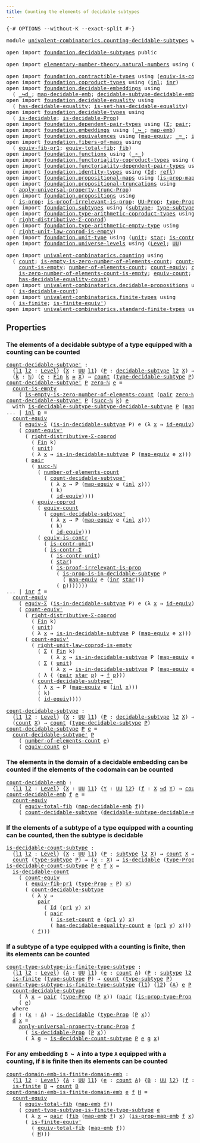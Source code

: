```yaml
---
title: Counting the elements of decidable subtypes
---
```


<pre class="Agda"><a id="69" class="Symbol">{-#</a> <a id="73" class="Keyword">OPTIONS</a> <a id="81" class="Pragma">--without-K</a> <a id="93" class="Pragma">--exact-split</a> <a id="107" class="Symbol">#-}</a>

<a id="112" class="Keyword">module</a> <a id="119" href="univalent-combinatorics.counting-decidable-subtypes.html" class="Module">univalent-combinatorics.counting-decidable-subtypes</a> <a id="171" class="Keyword">where</a>

<a id="178" class="Keyword">open</a> <a id="183" class="Keyword">import</a> <a id="190" href="foundation.decidable-subtypes.html" class="Module">foundation.decidable-subtypes</a> <a id="220" class="Keyword">public</a>

<a id="228" class="Keyword">open</a> <a id="233" class="Keyword">import</a> <a id="240" href="elementary-number-theory.natural-numbers.html" class="Module">elementary-number-theory.natural-numbers</a> <a id="281" class="Keyword">using</a> <a id="287" class="Symbol">(</a><a id="288" href="elementary-number-theory.natural-numbers.html#1444" class="Datatype">ℕ</a><a id="289" class="Symbol">;</a> <a id="291" href="elementary-number-theory.natural-numbers.html#1465" class="InductiveConstructor">zero-ℕ</a><a id="297" class="Symbol">;</a> <a id="299" href="elementary-number-theory.natural-numbers.html#1478" class="InductiveConstructor">succ-ℕ</a><a id="305" class="Symbol">)</a>

<a id="308" class="Keyword">open</a> <a id="313" class="Keyword">import</a> <a id="320" href="foundation.contractible-types.html" class="Module">foundation.contractible-types</a> <a id="350" class="Keyword">using</a> <a id="356" class="Symbol">(</a><a id="357" href="foundation-core.contractible-types.html#4237" class="Function">equiv-is-contr</a><a id="371" class="Symbol">;</a> <a id="373" href="foundation-core.contractible-types.html#6185" class="Function">is-contr-Σ</a><a id="383" class="Symbol">)</a>
<a id="385" class="Keyword">open</a> <a id="390" class="Keyword">import</a> <a id="397" href="foundation.coproduct-types.html" class="Module">foundation.coproduct-types</a> <a id="424" class="Keyword">using</a> <a id="430" class="Symbol">(</a><a id="431" href="foundation.coproduct-types.html#1239" class="InductiveConstructor">inl</a><a id="434" class="Symbol">;</a> <a id="436" href="foundation.coproduct-types.html#1262" class="InductiveConstructor">inr</a><a id="439" class="Symbol">)</a>
<a id="441" class="Keyword">open</a> <a id="446" class="Keyword">import</a> <a id="453" href="foundation.decidable-embeddings.html" class="Module">foundation.decidable-embeddings</a> <a id="485" class="Keyword">using</a>
  <a id="493" class="Symbol">(</a> <a id="495" href="foundation.decidable-embeddings.html#3766" class="Function Operator">_↪d_</a><a id="499" class="Symbol">;</a> <a id="501" href="foundation.decidable-embeddings.html#3867" class="Function">map-decidable-emb</a><a id="518" class="Symbol">;</a> <a id="520" href="foundation.decidable-embeddings.html#6105" class="Function">decidable-subtype-decidable-emb</a><a id="551" class="Symbol">)</a>
<a id="553" class="Keyword">open</a> <a id="558" class="Keyword">import</a> <a id="565" href="foundation.decidable-equality.html" class="Module">foundation.decidable-equality</a> <a id="595" class="Keyword">using</a>
  <a id="603" class="Symbol">(</a> <a id="605" href="foundation.decidable-equality.html#1785" class="Function">has-decidable-equality</a><a id="627" class="Symbol">;</a> <a id="629" href="foundation.decidable-equality.html#6960" class="Function">is-set-has-decidable-equality</a><a id="658" class="Symbol">)</a>
<a id="660" class="Keyword">open</a> <a id="665" class="Keyword">import</a> <a id="672" href="foundation.decidable-types.html" class="Module">foundation.decidable-types</a> <a id="699" class="Keyword">using</a>
  <a id="707" class="Symbol">(</a> <a id="709" href="foundation.decidable-types.html#1905" class="Function">is-decidable</a><a id="721" class="Symbol">;</a> <a id="723" href="foundation.decidable-types.html#7826" class="Function">is-decidable-Prop</a><a id="740" class="Symbol">)</a>
<a id="742" class="Keyword">open</a> <a id="747" class="Keyword">import</a> <a id="754" href="foundation.dependent-pair-types.html" class="Module">foundation.dependent-pair-types</a> <a id="786" class="Keyword">using</a> <a id="792" class="Symbol">(</a><a id="793" href="foundation-core.dependent-pair-types.html#502" class="Record">Σ</a><a id="794" class="Symbol">;</a> <a id="796" href="foundation-core.dependent-pair-types.html#575" class="InductiveConstructor">pair</a><a id="800" class="Symbol">;</a> <a id="802" href="foundation-core.dependent-pair-types.html#592" class="Field">pr1</a><a id="805" class="Symbol">;</a> <a id="807" href="foundation-core.dependent-pair-types.html#604" class="Field">pr2</a><a id="810" class="Symbol">)</a>
<a id="812" class="Keyword">open</a> <a id="817" class="Keyword">import</a> <a id="824" href="foundation.embeddings.html" class="Module">foundation.embeddings</a> <a id="846" class="Keyword">using</a> <a id="852" class="Symbol">(</a><a id="853" href="foundation-core.embeddings.html#1062" class="Function Operator">_↪_</a><a id="856" class="Symbol">;</a> <a id="858" href="foundation-core.embeddings.html#1205" class="Function">map-emb</a><a id="865" class="Symbol">)</a>
<a id="867" class="Keyword">open</a> <a id="872" class="Keyword">import</a> <a id="879" href="foundation.equivalences.html" class="Module">foundation.equivalences</a> <a id="903" class="Keyword">using</a> <a id="909" class="Symbol">(</a><a id="910" href="foundation-core.equivalences.html#1807" class="Function">map-equiv</a><a id="919" class="Symbol">;</a> <a id="921" href="foundation-core.equivalences.html#1607" class="Function Operator">_≃_</a><a id="924" class="Symbol">;</a> <a id="926" href="foundation-core.equivalences.html#2480" class="Function">id-equiv</a><a id="934" class="Symbol">)</a>
<a id="936" class="Keyword">open</a> <a id="941" class="Keyword">import</a> <a id="948" href="foundation.fibers-of-maps.html" class="Module">foundation.fibers-of-maps</a> <a id="974" class="Keyword">using</a>
  <a id="982" class="Symbol">(</a> <a id="984" href="foundation-core.fibers-of-maps.html#3592" class="Function">equiv-fib-pr1</a><a id="997" class="Symbol">;</a> <a id="999" href="foundation-core.fibers-of-maps.html#5261" class="Function">equiv-total-fib</a><a id="1014" class="Symbol">;</a> <a id="1016" href="foundation-core.fibers-of-maps.html#928" class="Function">fib</a><a id="1019" class="Symbol">)</a>
<a id="1021" class="Keyword">open</a> <a id="1026" class="Keyword">import</a> <a id="1033" href="foundation.functions.html" class="Module">foundation.functions</a> <a id="1054" class="Keyword">using</a> <a id="1060" class="Symbol">(</a><a id="1061" href="foundation-core.functions.html#407" class="Function Operator">_∘_</a><a id="1064" class="Symbol">)</a>
<a id="1066" class="Keyword">open</a> <a id="1071" class="Keyword">import</a> <a id="1078" href="foundation.functoriality-coproduct-types.html" class="Module">foundation.functoriality-coproduct-types</a> <a id="1119" class="Keyword">using</a> <a id="1125" class="Symbol">(</a><a id="1126" href="foundation.functoriality-coproduct-types.html#4569" class="Function">equiv-coprod</a><a id="1138" class="Symbol">)</a>
<a id="1140" class="Keyword">open</a> <a id="1145" class="Keyword">import</a> <a id="1152" href="foundation.functoriality-dependent-pair-types.html" class="Module">foundation.functoriality-dependent-pair-types</a> <a id="1198" class="Keyword">using</a> <a id="1204" class="Symbol">(</a><a id="1205" href="foundation-core.functoriality-dependent-pair-types.html#10421" class="Function">equiv-Σ</a><a id="1212" class="Symbol">)</a>
<a id="1214" class="Keyword">open</a> <a id="1219" class="Keyword">import</a> <a id="1226" href="foundation.identity-types.html" class="Module">foundation.identity-types</a> <a id="1252" class="Keyword">using</a> <a id="1258" class="Symbol">(</a><a id="1259" href="foundation-core.identity-types.html#641" class="Datatype">Id</a><a id="1261" class="Symbol">;</a> <a id="1263" href="foundation-core.identity-types.html#694" class="InductiveConstructor">refl</a><a id="1267" class="Symbol">)</a>
<a id="1269" class="Keyword">open</a> <a id="1274" class="Keyword">import</a> <a id="1281" href="foundation.propositional-maps.html" class="Module">foundation.propositional-maps</a> <a id="1311" class="Keyword">using</a> <a id="1317" class="Symbol">(</a><a id="1318" href="foundation-core.propositional-maps.html#2339" class="Function">is-prop-map-emb</a><a id="1333" class="Symbol">)</a>
<a id="1335" class="Keyword">open</a> <a id="1340" class="Keyword">import</a> <a id="1347" href="foundation.propositional-truncations.html" class="Module">foundation.propositional-truncations</a> <a id="1384" class="Keyword">using</a>
  <a id="1392" class="Symbol">(</a> <a id="1394" href="foundation.propositional-truncations.html#5581" class="Function">apply-universal-property-trunc-Prop</a><a id="1429" class="Symbol">)</a>
<a id="1431" class="Keyword">open</a> <a id="1436" class="Keyword">import</a> <a id="1443" href="foundation.propositions.html" class="Module">foundation.propositions</a> <a id="1467" class="Keyword">using</a>
  <a id="1475" class="Symbol">(</a> <a id="1477" href="foundation-core.propositions.html#1246" class="Function">is-prop</a><a id="1484" class="Symbol">;</a> <a id="1486" href="foundation-core.propositions.html#2978" class="Function">is-proof-irrelevant-is-prop</a><a id="1513" class="Symbol">;</a> <a id="1515" href="foundation-core.propositions.html#1322" class="Function">UU-Prop</a><a id="1522" class="Symbol">;</a> <a id="1524" href="foundation-core.propositions.html#1424" class="Function">type-Prop</a><a id="1533" class="Symbol">;</a> <a id="1535" href="foundation-core.propositions.html#1491" class="Function">is-prop-type-Prop</a><a id="1552" class="Symbol">)</a>
<a id="1554" class="Keyword">open</a> <a id="1559" class="Keyword">import</a> <a id="1566" href="foundation.subtypes.html" class="Module">foundation.subtypes</a> <a id="1586" class="Keyword">using</a> <a id="1592" class="Symbol">(</a><a id="1593" href="foundation-core.subtypes.html#2197" class="Function">subtype</a><a id="1600" class="Symbol">;</a> <a id="1602" href="foundation-core.subtypes.html#2541" class="Function">type-subtype</a><a id="1614" class="Symbol">)</a>
<a id="1616" class="Keyword">open</a> <a id="1621" class="Keyword">import</a> <a id="1628" href="foundation.type-arithmetic-coproduct-types.html" class="Module">foundation.type-arithmetic-coproduct-types</a> <a id="1671" class="Keyword">using</a>
  <a id="1679" class="Symbol">(</a> <a id="1681" href="foundation.type-arithmetic-coproduct-types.html#5409" class="Function">right-distributive-Σ-coprod</a><a id="1708" class="Symbol">)</a>
<a id="1710" class="Keyword">open</a> <a id="1715" class="Keyword">import</a> <a id="1722" href="foundation.type-arithmetic-empty-type.html" class="Module">foundation.type-arithmetic-empty-type</a> <a id="1760" class="Keyword">using</a>
  <a id="1768" class="Symbol">(</a> <a id="1770" href="foundation.type-arithmetic-empty-type.html#9022" class="Function">right-unit-law-coprod-is-empty</a><a id="1800" class="Symbol">)</a>
<a id="1802" class="Keyword">open</a> <a id="1807" class="Keyword">import</a> <a id="1814" href="foundation.unit-type.html" class="Module">foundation.unit-type</a> <a id="1835" class="Keyword">using</a> <a id="1841" class="Symbol">(</a><a id="1842" href="foundation.unit-type.html#975" class="Datatype">unit</a><a id="1846" class="Symbol">;</a> <a id="1848" href="foundation.unit-type.html#999" class="InductiveConstructor">star</a><a id="1852" class="Symbol">;</a> <a id="1854" href="foundation.unit-type.html#1534" class="Function">is-contr-unit</a><a id="1867" class="Symbol">)</a>
<a id="1869" class="Keyword">open</a> <a id="1874" class="Keyword">import</a> <a id="1881" href="foundation.universe-levels.html" class="Module">foundation.universe-levels</a> <a id="1908" class="Keyword">using</a> <a id="1914" class="Symbol">(</a><a id="1915" href="Agda.Primitive.html#597" class="Postulate">Level</a><a id="1920" class="Symbol">;</a> <a id="1922" href="foundation-core.universe-levels.html#222" class="Primitive">UU</a><a id="1924" class="Symbol">)</a>

<a id="1927" class="Keyword">open</a> <a id="1932" class="Keyword">import</a> <a id="1939" href="univalent-combinatorics.counting.html" class="Module">univalent-combinatorics.counting</a> <a id="1972" class="Keyword">using</a>
  <a id="1980" class="Symbol">(</a> <a id="1982" href="univalent-combinatorics.counting.html#1759" class="Function">count</a><a id="1987" class="Symbol">;</a> <a id="1989" href="univalent-combinatorics.counting.html#3739" class="Function">is-empty-is-zero-number-of-elements-count</a><a id="2030" class="Symbol">;</a> <a id="2032" href="univalent-combinatorics.counting.html#4602" class="Function">count-is-contr</a><a id="2046" class="Symbol">;</a>
    <a id="2052" href="univalent-combinatorics.counting.html#4307" class="Function">count-is-empty</a><a id="2066" class="Symbol">;</a> <a id="2068" href="univalent-combinatorics.counting.html#1887" class="Function">number-of-elements-count</a><a id="2092" class="Symbol">;</a> <a id="2094" href="univalent-combinatorics.counting.html#2974" class="Function">count-equiv</a><a id="2105" class="Symbol">;</a> <a id="2107" href="univalent-combinatorics.counting.html#3288" class="Function">count-equiv&#39;</a><a id="2119" class="Symbol">;</a>
    <a id="2125" href="univalent-combinatorics.counting.html#3986" class="Function">is-zero-number-of-elements-count-is-empty</a><a id="2166" class="Symbol">;</a> <a id="2168" href="univalent-combinatorics.counting.html#1956" class="Function">equiv-count</a><a id="2179" class="Symbol">;</a> <a id="2181" href="univalent-combinatorics.counting.html#2336" class="Function">is-set-count</a><a id="2193" class="Symbol">;</a>
    <a id="2199" href="univalent-combinatorics.counting.html#5721" class="Function">has-decidable-equality-count</a><a id="2227" class="Symbol">)</a>
<a id="2229" class="Keyword">open</a> <a id="2234" class="Keyword">import</a> <a id="2241" href="univalent-combinatorics.decidable-propositions.html" class="Module">univalent-combinatorics.decidable-propositions</a> <a id="2288" class="Keyword">using</a>
  <a id="2296" class="Symbol">(</a> <a id="2298" href="univalent-combinatorics.decidable-propositions.html#1200" class="Function">is-decidable-count</a><a id="2316" class="Symbol">)</a>
<a id="2318" class="Keyword">open</a> <a id="2323" class="Keyword">import</a> <a id="2330" href="univalent-combinatorics.finite-types.html" class="Module">univalent-combinatorics.finite-types</a> <a id="2367" class="Keyword">using</a>
  <a id="2375" class="Symbol">(</a> <a id="2377" href="univalent-combinatorics.finite-types.html#3664" class="Function">is-finite</a><a id="2386" class="Symbol">;</a> <a id="2388" href="univalent-combinatorics.finite-types.html#6424" class="Function">is-finite-equiv&#39;</a><a id="2404" class="Symbol">)</a>
<a id="2406" class="Keyword">open</a> <a id="2411" class="Keyword">import</a> <a id="2418" href="univalent-combinatorics.standard-finite-types.html" class="Module">univalent-combinatorics.standard-finite-types</a> <a id="2464" class="Keyword">using</a> <a id="2470" class="Symbol">(</a><a id="2471" href="univalent-combinatorics.standard-finite-types.html#7019" class="Function">zero-Fin</a><a id="2479" class="Symbol">;</a> <a id="2481" href="univalent-combinatorics.standard-finite-types.html#2085" class="Function">Fin</a><a id="2484" class="Symbol">)</a>
</pre>
## Properties

### The elements of a decidable subtype of a type equipped with a counting can be counted

<pre class="Agda"><a id="count-decidable-subtype&#39;"></a><a id="2605" href="univalent-combinatorics.counting-decidable-subtypes.html#2605" class="Function">count-decidable-subtype&#39;</a> <a id="2630" class="Symbol">:</a>
  <a id="2634" class="Symbol">{</a><a id="2635" href="univalent-combinatorics.counting-decidable-subtypes.html#2635" class="Bound">l1</a> <a id="2638" href="univalent-combinatorics.counting-decidable-subtypes.html#2638" class="Bound">l2</a> <a id="2641" class="Symbol">:</a> <a id="2643" href="Agda.Primitive.html#597" class="Postulate">Level</a><a id="2648" class="Symbol">}</a> <a id="2650" class="Symbol">{</a><a id="2651" href="univalent-combinatorics.counting-decidable-subtypes.html#2651" class="Bound">X</a> <a id="2653" class="Symbol">:</a> <a id="2655" href="foundation-core.universe-levels.html#222" class="Primitive">UU</a> <a id="2658" href="univalent-combinatorics.counting-decidable-subtypes.html#2635" class="Bound">l1</a><a id="2660" class="Symbol">}</a> <a id="2662" class="Symbol">(</a><a id="2663" href="univalent-combinatorics.counting-decidable-subtypes.html#2663" class="Bound">P</a> <a id="2665" class="Symbol">:</a> <a id="2667" href="foundation.decidable-subtypes.html#1349" class="Function">decidable-subtype</a> <a id="2685" href="univalent-combinatorics.counting-decidable-subtypes.html#2638" class="Bound">l2</a> <a id="2688" href="univalent-combinatorics.counting-decidable-subtypes.html#2651" class="Bound">X</a><a id="2689" class="Symbol">)</a> <a id="2691" class="Symbol">→</a>
  <a id="2695" class="Symbol">(</a><a id="2696" href="univalent-combinatorics.counting-decidable-subtypes.html#2696" class="Bound">k</a> <a id="2698" class="Symbol">:</a> <a id="2700" href="elementary-number-theory.natural-numbers.html#1444" class="Datatype">ℕ</a><a id="2701" class="Symbol">)</a> <a id="2703" class="Symbol">(</a><a id="2704" href="univalent-combinatorics.counting-decidable-subtypes.html#2704" class="Bound">e</a> <a id="2706" class="Symbol">:</a> <a id="2708" href="univalent-combinatorics.standard-finite-types.html#2085" class="Function">Fin</a> <a id="2712" href="univalent-combinatorics.counting-decidable-subtypes.html#2696" class="Bound">k</a> <a id="2714" href="foundation-core.equivalences.html#1607" class="Function Operator">≃</a> <a id="2716" href="univalent-combinatorics.counting-decidable-subtypes.html#2651" class="Bound">X</a><a id="2717" class="Symbol">)</a> <a id="2719" class="Symbol">→</a> <a id="2721" href="univalent-combinatorics.counting.html#1759" class="Function">count</a> <a id="2727" class="Symbol">(</a><a id="2728" href="foundation.decidable-subtypes.html#2337" class="Function">type-decidable-subtype</a> <a id="2751" href="univalent-combinatorics.counting-decidable-subtypes.html#2663" class="Bound">P</a><a id="2752" class="Symbol">)</a>
<a id="2754" href="univalent-combinatorics.counting-decidable-subtypes.html#2605" class="Function">count-decidable-subtype&#39;</a> <a id="2779" href="univalent-combinatorics.counting-decidable-subtypes.html#2779" class="Bound">P</a> <a id="2781" href="elementary-number-theory.natural-numbers.html#1465" class="InductiveConstructor">zero-ℕ</a> <a id="2788" href="univalent-combinatorics.counting-decidable-subtypes.html#2788" class="Bound">e</a> <a id="2790" class="Symbol">=</a>
  <a id="2794" href="univalent-combinatorics.counting.html#4307" class="Function">count-is-empty</a>
    <a id="2813" class="Symbol">(</a> <a id="2815" href="univalent-combinatorics.counting.html#3739" class="Function">is-empty-is-zero-number-of-elements-count</a> <a id="2857" class="Symbol">(</a><a id="2858" href="foundation-core.dependent-pair-types.html#575" class="InductiveConstructor">pair</a> <a id="2863" href="elementary-number-theory.natural-numbers.html#1465" class="InductiveConstructor">zero-ℕ</a> <a id="2870" href="univalent-combinatorics.counting-decidable-subtypes.html#2788" class="Bound">e</a><a id="2871" class="Symbol">)</a> <a id="2873" href="foundation-core.identity-types.html#694" class="InductiveConstructor">refl</a> <a id="2878" href="foundation-core.functions.html#407" class="Function Operator">∘</a> <a id="2880" href="foundation-core.dependent-pair-types.html#592" class="Field">pr1</a><a id="2883" class="Symbol">)</a>
<a id="2885" href="univalent-combinatorics.counting-decidable-subtypes.html#2605" class="Function">count-decidable-subtype&#39;</a> <a id="2910" href="univalent-combinatorics.counting-decidable-subtypes.html#2910" class="Bound">P</a> <a id="2912" class="Symbol">(</a><a id="2913" href="elementary-number-theory.natural-numbers.html#1478" class="InductiveConstructor">succ-ℕ</a> <a id="2920" href="univalent-combinatorics.counting-decidable-subtypes.html#2920" class="Bound">k</a><a id="2921" class="Symbol">)</a> <a id="2923" href="univalent-combinatorics.counting-decidable-subtypes.html#2923" class="Bound">e</a>
  <a id="2927" class="Keyword">with</a> <a id="2932" href="foundation.decidable-subtypes.html#1717" class="Function">is-decidable-subtype-subtype-decidable-subtype</a> <a id="2979" href="univalent-combinatorics.counting-decidable-subtypes.html#2910" class="Bound">P</a> <a id="2981" class="Symbol">(</a><a id="2982" href="foundation-core.equivalences.html#1807" class="Function">map-equiv</a> <a id="2992" href="univalent-combinatorics.counting-decidable-subtypes.html#2923" class="Bound">e</a> <a id="2994" class="Symbol">(</a><a id="2995" href="foundation.coproduct-types.html#1262" class="InductiveConstructor">inr</a> <a id="2999" href="foundation.unit-type.html#999" class="InductiveConstructor">star</a><a id="3003" class="Symbol">))</a>
<a id="3006" class="Symbol">...</a> <a id="3010" class="Symbol">|</a> <a id="3012" href="foundation.coproduct-types.html#1239" class="InductiveConstructor">inl</a> <a id="3016" href="univalent-combinatorics.counting-decidable-subtypes.html#3016" class="Bound">p</a> <a id="3018" class="Symbol">=</a>
  <a id="3022" href="univalent-combinatorics.counting.html#2974" class="Function">count-equiv</a>
    <a id="3038" class="Symbol">(</a> <a id="3040" href="foundation-core.functoriality-dependent-pair-types.html#10421" class="Function">equiv-Σ</a> <a id="3048" class="Symbol">(</a><a id="3049" href="foundation.decidable-subtypes.html#1916" class="Function">is-in-decidable-subtype</a> <a id="3073" class="Bound">P</a><a id="3074" class="Symbol">)</a> <a id="3076" class="Bound">e</a> <a id="3078" class="Symbol">(λ</a> <a id="3081" href="univalent-combinatorics.counting-decidable-subtypes.html#3081" class="Bound">x</a> <a id="3083" class="Symbol">→</a> <a id="3085" href="foundation-core.equivalences.html#2480" class="Function">id-equiv</a><a id="3093" class="Symbol">))</a>
    <a id="3100" class="Symbol">(</a> <a id="3102" href="univalent-combinatorics.counting.html#3288" class="Function">count-equiv&#39;</a>
      <a id="3121" class="Symbol">(</a> <a id="3123" href="foundation.type-arithmetic-coproduct-types.html#5409" class="Function">right-distributive-Σ-coprod</a>
        <a id="3159" class="Symbol">(</a> <a id="3161" href="univalent-combinatorics.standard-finite-types.html#2085" class="Function">Fin</a> <a id="3165" class="Bound">k</a><a id="3166" class="Symbol">)</a>
        <a id="3176" class="Symbol">(</a> <a id="3178" href="foundation.unit-type.html#975" class="Datatype">unit</a><a id="3182" class="Symbol">)</a>
        <a id="3192" class="Symbol">(</a> <a id="3194" class="Symbol">λ</a> <a id="3196" href="univalent-combinatorics.counting-decidable-subtypes.html#3196" class="Bound">x</a> <a id="3198" class="Symbol">→</a> <a id="3200" href="foundation.decidable-subtypes.html#1916" class="Function">is-in-decidable-subtype</a> <a id="3224" class="Bound">P</a> <a id="3226" class="Symbol">(</a><a id="3227" href="foundation-core.equivalences.html#1807" class="Function">map-equiv</a> <a id="3237" class="Bound">e</a> <a id="3239" href="univalent-combinatorics.counting-decidable-subtypes.html#3196" class="Bound">x</a><a id="3240" class="Symbol">)))</a>
      <a id="3250" class="Symbol">(</a> <a id="3252" href="foundation-core.dependent-pair-types.html#575" class="InductiveConstructor">pair</a>
        <a id="3265" class="Symbol">(</a> <a id="3267" href="elementary-number-theory.natural-numbers.html#1478" class="InductiveConstructor">succ-ℕ</a>
          <a id="3284" class="Symbol">(</a> <a id="3286" href="univalent-combinatorics.counting.html#1887" class="Function">number-of-elements-count</a>
            <a id="3323" class="Symbol">(</a> <a id="3325" href="univalent-combinatorics.counting-decidable-subtypes.html#2605" class="Function">count-decidable-subtype&#39;</a>
              <a id="3364" class="Symbol">(</a> <a id="3366" class="Symbol">λ</a> <a id="3368" href="univalent-combinatorics.counting-decidable-subtypes.html#3368" class="Bound">x</a> <a id="3370" class="Symbol">→</a> <a id="3372" class="Bound">P</a> <a id="3374" class="Symbol">(</a><a id="3375" href="foundation-core.equivalences.html#1807" class="Function">map-equiv</a> <a id="3385" class="Bound">e</a> <a id="3387" class="Symbol">(</a><a id="3388" href="foundation.coproduct-types.html#1239" class="InductiveConstructor">inl</a> <a id="3392" href="univalent-combinatorics.counting-decidable-subtypes.html#3368" class="Bound">x</a><a id="3393" class="Symbol">)))</a>
              <a id="3411" class="Symbol">(</a> <a id="3413" class="Bound">k</a><a id="3414" class="Symbol">)</a>
              <a id="3430" class="Symbol">(</a> <a id="3432" href="foundation-core.equivalences.html#2480" class="Function">id-equiv</a><a id="3440" class="Symbol">))))</a>
        <a id="3453" class="Symbol">(</a> <a id="3455" href="foundation.functoriality-coproduct-types.html#4569" class="Function">equiv-coprod</a>
          <a id="3478" class="Symbol">(</a> <a id="3480" href="univalent-combinatorics.counting.html#1956" class="Function">equiv-count</a>
            <a id="3504" class="Symbol">(</a> <a id="3506" href="univalent-combinatorics.counting-decidable-subtypes.html#2605" class="Function">count-decidable-subtype&#39;</a>
              <a id="3545" class="Symbol">(</a> <a id="3547" class="Symbol">λ</a> <a id="3549" href="univalent-combinatorics.counting-decidable-subtypes.html#3549" class="Bound">x</a> <a id="3551" class="Symbol">→</a> <a id="3553" class="Bound">P</a> <a id="3555" class="Symbol">(</a><a id="3556" href="foundation-core.equivalences.html#1807" class="Function">map-equiv</a> <a id="3566" class="Bound">e</a> <a id="3568" class="Symbol">(</a><a id="3569" href="foundation.coproduct-types.html#1239" class="InductiveConstructor">inl</a> <a id="3573" href="univalent-combinatorics.counting-decidable-subtypes.html#3549" class="Bound">x</a><a id="3574" class="Symbol">)))</a>
              <a id="3592" class="Symbol">(</a> <a id="3594" class="Bound">k</a><a id="3595" class="Symbol">)</a>
              <a id="3611" class="Symbol">(</a> <a id="3613" href="foundation-core.equivalences.html#2480" class="Function">id-equiv</a><a id="3621" class="Symbol">)))</a>
          <a id="3635" class="Symbol">(</a> <a id="3637" href="foundation-core.contractible-types.html#4237" class="Function">equiv-is-contr</a>
            <a id="3664" class="Symbol">(</a> <a id="3666" href="foundation.unit-type.html#1534" class="Function">is-contr-unit</a><a id="3679" class="Symbol">)</a>
            <a id="3693" class="Symbol">(</a> <a id="3695" href="foundation-core.contractible-types.html#6185" class="Function">is-contr-Σ</a>
              <a id="3720" class="Symbol">(</a> <a id="3722" href="foundation.unit-type.html#1534" class="Function">is-contr-unit</a><a id="3735" class="Symbol">)</a>
              <a id="3751" class="Symbol">(</a> <a id="3753" href="foundation.unit-type.html#999" class="InductiveConstructor">star</a><a id="3757" class="Symbol">)</a>
              <a id="3773" class="Symbol">(</a> <a id="3775" href="foundation-core.propositions.html#2978" class="Function">is-proof-irrelevant-is-prop</a>
                <a id="3819" class="Symbol">(</a> <a id="3821" href="foundation.decidable-subtypes.html#2023" class="Function">is-prop-is-in-decidable-subtype</a> <a id="3853" class="Bound">P</a>
                  <a id="3873" class="Symbol">(</a> <a id="3875" href="foundation-core.equivalences.html#1807" class="Function">map-equiv</a> <a id="3885" class="Bound">e</a> <a id="3887" class="Symbol">(</a><a id="3888" href="foundation.coproduct-types.html#1262" class="InductiveConstructor">inr</a> <a id="3892" href="foundation.unit-type.html#999" class="InductiveConstructor">star</a><a id="3896" class="Symbol">)))</a>
                <a id="3916" class="Symbol">(</a> <a id="3918" href="univalent-combinatorics.counting-decidable-subtypes.html#3016" class="Bound">p</a><a id="3919" class="Symbol">)))))))</a>
<a id="3927" class="Symbol">...</a> <a id="3931" class="Symbol">|</a> <a id="3933" href="foundation.coproduct-types.html#1262" class="InductiveConstructor">inr</a> <a id="3937" href="univalent-combinatorics.counting-decidable-subtypes.html#3937" class="Bound">f</a> <a id="3939" class="Symbol">=</a>
  <a id="3943" href="univalent-combinatorics.counting.html#2974" class="Function">count-equiv</a>
    <a id="3959" class="Symbol">(</a> <a id="3961" href="foundation-core.functoriality-dependent-pair-types.html#10421" class="Function">equiv-Σ</a> <a id="3969" class="Symbol">(</a><a id="3970" href="foundation.decidable-subtypes.html#1916" class="Function">is-in-decidable-subtype</a> <a id="3994" class="Bound">P</a><a id="3995" class="Symbol">)</a> <a id="3997" class="Bound">e</a> <a id="3999" class="Symbol">(λ</a> <a id="4002" href="univalent-combinatorics.counting-decidable-subtypes.html#4002" class="Bound">x</a> <a id="4004" class="Symbol">→</a> <a id="4006" href="foundation-core.equivalences.html#2480" class="Function">id-equiv</a><a id="4014" class="Symbol">))</a>
    <a id="4021" class="Symbol">(</a> <a id="4023" href="univalent-combinatorics.counting.html#3288" class="Function">count-equiv&#39;</a>
      <a id="4042" class="Symbol">(</a> <a id="4044" href="foundation.type-arithmetic-coproduct-types.html#5409" class="Function">right-distributive-Σ-coprod</a>
        <a id="4080" class="Symbol">(</a> <a id="4082" href="univalent-combinatorics.standard-finite-types.html#2085" class="Function">Fin</a> <a id="4086" class="Bound">k</a><a id="4087" class="Symbol">)</a>
        <a id="4097" class="Symbol">(</a> <a id="4099" href="foundation.unit-type.html#975" class="Datatype">unit</a><a id="4103" class="Symbol">)</a>
        <a id="4113" class="Symbol">(</a> <a id="4115" class="Symbol">λ</a> <a id="4117" href="univalent-combinatorics.counting-decidable-subtypes.html#4117" class="Bound">x</a> <a id="4119" class="Symbol">→</a> <a id="4121" href="foundation.decidable-subtypes.html#1916" class="Function">is-in-decidable-subtype</a> <a id="4145" class="Bound">P</a> <a id="4147" class="Symbol">(</a><a id="4148" href="foundation-core.equivalences.html#1807" class="Function">map-equiv</a> <a id="4158" class="Bound">e</a> <a id="4160" href="univalent-combinatorics.counting-decidable-subtypes.html#4117" class="Bound">x</a><a id="4161" class="Symbol">)))</a>
      <a id="4171" class="Symbol">(</a> <a id="4173" href="univalent-combinatorics.counting.html#3288" class="Function">count-equiv&#39;</a>
        <a id="4194" class="Symbol">(</a> <a id="4196" href="foundation.type-arithmetic-empty-type.html#9022" class="Function">right-unit-law-coprod-is-empty</a>
          <a id="4237" class="Symbol">(</a> <a id="4239" href="foundation-core.dependent-pair-types.html#502" class="Record">Σ</a> <a id="4241" class="Symbol">(</a> <a id="4243" href="univalent-combinatorics.standard-finite-types.html#2085" class="Function">Fin</a> <a id="4247" class="Bound">k</a><a id="4248" class="Symbol">)</a>
              <a id="4264" class="Symbol">(</a> <a id="4266" class="Symbol">λ</a> <a id="4268" href="univalent-combinatorics.counting-decidable-subtypes.html#4268" class="Bound">x</a> <a id="4270" class="Symbol">→</a> <a id="4272" href="foundation.decidable-subtypes.html#1916" class="Function">is-in-decidable-subtype</a> <a id="4296" class="Bound">P</a> <a id="4298" class="Symbol">(</a><a id="4299" href="foundation-core.equivalences.html#1807" class="Function">map-equiv</a> <a id="4309" class="Bound">e</a> <a id="4311" class="Symbol">(</a><a id="4312" href="foundation.coproduct-types.html#1239" class="InductiveConstructor">inl</a> <a id="4316" href="univalent-combinatorics.counting-decidable-subtypes.html#4268" class="Bound">x</a><a id="4317" class="Symbol">))))</a>
          <a id="4332" class="Symbol">(</a> <a id="4334" href="foundation-core.dependent-pair-types.html#502" class="Record">Σ</a> <a id="4336" class="Symbol">(</a> <a id="4338" href="foundation.unit-type.html#975" class="Datatype">unit</a><a id="4342" class="Symbol">)</a>
              <a id="4358" class="Symbol">(</a> <a id="4360" class="Symbol">λ</a> <a id="4362" href="univalent-combinatorics.counting-decidable-subtypes.html#4362" class="Bound">x</a> <a id="4364" class="Symbol">→</a> <a id="4366" href="foundation.decidable-subtypes.html#1916" class="Function">is-in-decidable-subtype</a> <a id="4390" class="Bound">P</a> <a id="4392" class="Symbol">(</a><a id="4393" href="foundation-core.equivalences.html#1807" class="Function">map-equiv</a> <a id="4403" class="Bound">e</a> <a id="4405" class="Symbol">(</a><a id="4406" href="foundation.coproduct-types.html#1262" class="InductiveConstructor">inr</a> <a id="4410" href="univalent-combinatorics.counting-decidable-subtypes.html#4362" class="Bound">x</a><a id="4411" class="Symbol">))))</a>
          <a id="4426" class="Symbol">(</a> <a id="4428" class="Symbol">λ</a> <a id="4430" class="Symbol">{</a> <a id="4432" class="Symbol">(</a><a id="4433" href="foundation-core.dependent-pair-types.html#575" class="InductiveConstructor">pair</a> <a id="4438" href="foundation.unit-type.html#999" class="InductiveConstructor">star</a> <a id="4443" href="univalent-combinatorics.counting-decidable-subtypes.html#4443" class="Bound">p</a><a id="4444" class="Symbol">)</a> <a id="4446" class="Symbol">→</a> <a id="4448" href="univalent-combinatorics.counting-decidable-subtypes.html#3937" class="Bound">f</a> <a id="4450" href="univalent-combinatorics.counting-decidable-subtypes.html#4443" class="Bound">p</a><a id="4451" class="Symbol">}))</a>
        <a id="4463" class="Symbol">(</a> <a id="4465" href="univalent-combinatorics.counting-decidable-subtypes.html#2605" class="Function">count-decidable-subtype&#39;</a>
          <a id="4500" class="Symbol">(</a> <a id="4502" class="Symbol">λ</a> <a id="4504" href="univalent-combinatorics.counting-decidable-subtypes.html#4504" class="Bound">x</a> <a id="4506" class="Symbol">→</a> <a id="4508" class="Bound">P</a> <a id="4510" class="Symbol">(</a><a id="4511" href="foundation-core.equivalences.html#1807" class="Function">map-equiv</a> <a id="4521" class="Bound">e</a> <a id="4523" class="Symbol">(</a><a id="4524" href="foundation.coproduct-types.html#1239" class="InductiveConstructor">inl</a> <a id="4528" href="univalent-combinatorics.counting-decidable-subtypes.html#4504" class="Bound">x</a><a id="4529" class="Symbol">)))</a>
          <a id="4543" class="Symbol">(</a> <a id="4545" class="Bound">k</a><a id="4546" class="Symbol">)</a>
          <a id="4558" class="Symbol">(</a> <a id="4560" href="foundation-core.equivalences.html#2480" class="Function">id-equiv</a><a id="4568" class="Symbol">))))</a>

<a id="count-decidable-subtype"></a><a id="4574" href="univalent-combinatorics.counting-decidable-subtypes.html#4574" class="Function">count-decidable-subtype</a> <a id="4598" class="Symbol">:</a>
  <a id="4602" class="Symbol">{</a><a id="4603" href="univalent-combinatorics.counting-decidable-subtypes.html#4603" class="Bound">l1</a> <a id="4606" href="univalent-combinatorics.counting-decidable-subtypes.html#4606" class="Bound">l2</a> <a id="4609" class="Symbol">:</a> <a id="4611" href="Agda.Primitive.html#597" class="Postulate">Level</a><a id="4616" class="Symbol">}</a> <a id="4618" class="Symbol">{</a><a id="4619" href="univalent-combinatorics.counting-decidable-subtypes.html#4619" class="Bound">X</a> <a id="4621" class="Symbol">:</a> <a id="4623" href="foundation-core.universe-levels.html#222" class="Primitive">UU</a> <a id="4626" href="univalent-combinatorics.counting-decidable-subtypes.html#4603" class="Bound">l1</a><a id="4628" class="Symbol">}</a> <a id="4630" class="Symbol">(</a><a id="4631" href="univalent-combinatorics.counting-decidable-subtypes.html#4631" class="Bound">P</a> <a id="4633" class="Symbol">:</a> <a id="4635" href="foundation.decidable-subtypes.html#1349" class="Function">decidable-subtype</a> <a id="4653" href="univalent-combinatorics.counting-decidable-subtypes.html#4606" class="Bound">l2</a> <a id="4656" href="univalent-combinatorics.counting-decidable-subtypes.html#4619" class="Bound">X</a><a id="4657" class="Symbol">)</a> <a id="4659" class="Symbol">→</a>
  <a id="4663" class="Symbol">(</a><a id="4664" href="univalent-combinatorics.counting.html#1759" class="Function">count</a> <a id="4670" href="univalent-combinatorics.counting-decidable-subtypes.html#4619" class="Bound">X</a><a id="4671" class="Symbol">)</a> <a id="4673" class="Symbol">→</a> <a id="4675" href="univalent-combinatorics.counting.html#1759" class="Function">count</a> <a id="4681" class="Symbol">(</a><a id="4682" href="foundation.decidable-subtypes.html#2337" class="Function">type-decidable-subtype</a> <a id="4705" href="univalent-combinatorics.counting-decidable-subtypes.html#4631" class="Bound">P</a><a id="4706" class="Symbol">)</a>
<a id="4708" href="univalent-combinatorics.counting-decidable-subtypes.html#4574" class="Function">count-decidable-subtype</a> <a id="4732" href="univalent-combinatorics.counting-decidable-subtypes.html#4732" class="Bound">P</a> <a id="4734" href="univalent-combinatorics.counting-decidable-subtypes.html#4734" class="Bound">e</a> <a id="4736" class="Symbol">=</a>
  <a id="4740" href="univalent-combinatorics.counting-decidable-subtypes.html#2605" class="Function">count-decidable-subtype&#39;</a> <a id="4765" href="univalent-combinatorics.counting-decidable-subtypes.html#4732" class="Bound">P</a>
    <a id="4771" class="Symbol">(</a> <a id="4773" href="univalent-combinatorics.counting.html#1887" class="Function">number-of-elements-count</a> <a id="4798" href="univalent-combinatorics.counting-decidable-subtypes.html#4734" class="Bound">e</a><a id="4799" class="Symbol">)</a>
    <a id="4805" class="Symbol">(</a> <a id="4807" href="univalent-combinatorics.counting.html#1956" class="Function">equiv-count</a> <a id="4819" href="univalent-combinatorics.counting-decidable-subtypes.html#4734" class="Bound">e</a><a id="4820" class="Symbol">)</a>
</pre>
### The elements in the domain of a decidable embedding can be counted if the elements of the codomain can be counted

<pre class="Agda"><a id="count-decidable-emb"></a><a id="4954" href="univalent-combinatorics.counting-decidable-subtypes.html#4954" class="Function">count-decidable-emb</a> <a id="4974" class="Symbol">:</a>
  <a id="4978" class="Symbol">{</a><a id="4979" href="univalent-combinatorics.counting-decidable-subtypes.html#4979" class="Bound">l1</a> <a id="4982" href="univalent-combinatorics.counting-decidable-subtypes.html#4982" class="Bound">l2</a> <a id="4985" class="Symbol">:</a> <a id="4987" href="Agda.Primitive.html#597" class="Postulate">Level</a><a id="4992" class="Symbol">}</a> <a id="4994" class="Symbol">{</a><a id="4995" href="univalent-combinatorics.counting-decidable-subtypes.html#4995" class="Bound">X</a> <a id="4997" class="Symbol">:</a> <a id="4999" href="foundation-core.universe-levels.html#222" class="Primitive">UU</a> <a id="5002" href="univalent-combinatorics.counting-decidable-subtypes.html#4979" class="Bound">l1</a><a id="5004" class="Symbol">}</a> <a id="5006" class="Symbol">{</a><a id="5007" href="univalent-combinatorics.counting-decidable-subtypes.html#5007" class="Bound">Y</a> <a id="5009" class="Symbol">:</a> <a id="5011" href="foundation-core.universe-levels.html#222" class="Primitive">UU</a> <a id="5014" href="univalent-combinatorics.counting-decidable-subtypes.html#4982" class="Bound">l2</a><a id="5016" class="Symbol">}</a> <a id="5018" class="Symbol">(</a><a id="5019" href="univalent-combinatorics.counting-decidable-subtypes.html#5019" class="Bound">f</a> <a id="5021" class="Symbol">:</a> <a id="5023" href="univalent-combinatorics.counting-decidable-subtypes.html#4995" class="Bound">X</a> <a id="5025" href="foundation.decidable-embeddings.html#3766" class="Function Operator">↪d</a> <a id="5028" href="univalent-combinatorics.counting-decidable-subtypes.html#5007" class="Bound">Y</a><a id="5029" class="Symbol">)</a> <a id="5031" class="Symbol">→</a> <a id="5033" href="univalent-combinatorics.counting.html#1759" class="Function">count</a> <a id="5039" href="univalent-combinatorics.counting-decidable-subtypes.html#5007" class="Bound">Y</a> <a id="5041" class="Symbol">→</a> <a id="5043" href="univalent-combinatorics.counting.html#1759" class="Function">count</a> <a id="5049" href="univalent-combinatorics.counting-decidable-subtypes.html#4995" class="Bound">X</a>
<a id="5051" href="univalent-combinatorics.counting-decidable-subtypes.html#4954" class="Function">count-decidable-emb</a> <a id="5071" href="univalent-combinatorics.counting-decidable-subtypes.html#5071" class="Bound">f</a> <a id="5073" href="univalent-combinatorics.counting-decidable-subtypes.html#5073" class="Bound">e</a> <a id="5075" class="Symbol">=</a>
  <a id="5079" href="univalent-combinatorics.counting.html#2974" class="Function">count-equiv</a>
    <a id="5095" class="Symbol">(</a> <a id="5097" href="foundation-core.fibers-of-maps.html#5261" class="Function">equiv-total-fib</a> <a id="5113" class="Symbol">(</a><a id="5114" href="foundation.decidable-embeddings.html#3867" class="Function">map-decidable-emb</a> <a id="5132" href="univalent-combinatorics.counting-decidable-subtypes.html#5071" class="Bound">f</a><a id="5133" class="Symbol">))</a>
    <a id="5140" class="Symbol">(</a> <a id="5142" href="univalent-combinatorics.counting-decidable-subtypes.html#4574" class="Function">count-decidable-subtype</a> <a id="5166" class="Symbol">(</a><a id="5167" href="foundation.decidable-embeddings.html#6105" class="Function">decidable-subtype-decidable-emb</a> <a id="5199" href="univalent-combinatorics.counting-decidable-subtypes.html#5071" class="Bound">f</a><a id="5200" class="Symbol">)</a> <a id="5202" href="univalent-combinatorics.counting-decidable-subtypes.html#5073" class="Bound">e</a><a id="5203" class="Symbol">)</a>
</pre>
### If the elements of a subtype of a type equipped with a counting can be counted, then the subtype is decidable

<pre class="Agda"><a id="is-decidable-count-subtype"></a><a id="5333" href="univalent-combinatorics.counting-decidable-subtypes.html#5333" class="Function">is-decidable-count-subtype</a> <a id="5360" class="Symbol">:</a>
  <a id="5364" class="Symbol">{</a><a id="5365" href="univalent-combinatorics.counting-decidable-subtypes.html#5365" class="Bound">l1</a> <a id="5368" href="univalent-combinatorics.counting-decidable-subtypes.html#5368" class="Bound">l2</a> <a id="5371" class="Symbol">:</a> <a id="5373" href="Agda.Primitive.html#597" class="Postulate">Level</a><a id="5378" class="Symbol">}</a> <a id="5380" class="Symbol">{</a><a id="5381" href="univalent-combinatorics.counting-decidable-subtypes.html#5381" class="Bound">X</a> <a id="5383" class="Symbol">:</a> <a id="5385" href="foundation-core.universe-levels.html#222" class="Primitive">UU</a> <a id="5388" href="univalent-combinatorics.counting-decidable-subtypes.html#5365" class="Bound">l1</a><a id="5390" class="Symbol">}</a> <a id="5392" class="Symbol">(</a><a id="5393" href="univalent-combinatorics.counting-decidable-subtypes.html#5393" class="Bound">P</a> <a id="5395" class="Symbol">:</a> <a id="5397" href="foundation-core.subtypes.html#2197" class="Function">subtype</a> <a id="5405" href="univalent-combinatorics.counting-decidable-subtypes.html#5368" class="Bound">l2</a> <a id="5408" href="univalent-combinatorics.counting-decidable-subtypes.html#5381" class="Bound">X</a><a id="5409" class="Symbol">)</a> <a id="5411" class="Symbol">→</a> <a id="5413" href="univalent-combinatorics.counting.html#1759" class="Function">count</a> <a id="5419" href="univalent-combinatorics.counting-decidable-subtypes.html#5381" class="Bound">X</a> <a id="5421" class="Symbol">→</a>
  <a id="5425" href="univalent-combinatorics.counting.html#1759" class="Function">count</a> <a id="5431" class="Symbol">(</a><a id="5432" href="foundation-core.subtypes.html#2541" class="Function">type-subtype</a> <a id="5445" href="univalent-combinatorics.counting-decidable-subtypes.html#5393" class="Bound">P</a><a id="5446" class="Symbol">)</a> <a id="5448" class="Symbol">→</a> <a id="5450" class="Symbol">(</a><a id="5451" href="univalent-combinatorics.counting-decidable-subtypes.html#5451" class="Bound">x</a> <a id="5453" class="Symbol">:</a> <a id="5455" href="univalent-combinatorics.counting-decidable-subtypes.html#5381" class="Bound">X</a><a id="5456" class="Symbol">)</a> <a id="5458" class="Symbol">→</a> <a id="5460" href="foundation.decidable-types.html#1905" class="Function">is-decidable</a> <a id="5473" class="Symbol">(</a><a id="5474" href="foundation-core.propositions.html#1424" class="Function">type-Prop</a> <a id="5484" class="Symbol">(</a><a id="5485" href="univalent-combinatorics.counting-decidable-subtypes.html#5393" class="Bound">P</a> <a id="5487" href="univalent-combinatorics.counting-decidable-subtypes.html#5451" class="Bound">x</a><a id="5488" class="Symbol">))</a>
<a id="5491" href="univalent-combinatorics.counting-decidable-subtypes.html#5333" class="Function">is-decidable-count-subtype</a> <a id="5518" href="univalent-combinatorics.counting-decidable-subtypes.html#5518" class="Bound">P</a> <a id="5520" href="univalent-combinatorics.counting-decidable-subtypes.html#5520" class="Bound">e</a> <a id="5522" href="univalent-combinatorics.counting-decidable-subtypes.html#5522" class="Bound">f</a> <a id="5524" href="univalent-combinatorics.counting-decidable-subtypes.html#5524" class="Bound">x</a> <a id="5526" class="Symbol">=</a>
  <a id="5530" href="univalent-combinatorics.decidable-propositions.html#1200" class="Function">is-decidable-count</a>
    <a id="5553" class="Symbol">(</a> <a id="5555" href="univalent-combinatorics.counting.html#2974" class="Function">count-equiv</a>
      <a id="5573" class="Symbol">(</a> <a id="5575" href="foundation-core.fibers-of-maps.html#3592" class="Function">equiv-fib-pr1</a> <a id="5589" class="Symbol">(</a><a id="5590" href="foundation-core.propositions.html#1424" class="Function">type-Prop</a> <a id="5600" href="foundation-core.functions.html#407" class="Function Operator">∘</a> <a id="5602" href="univalent-combinatorics.counting-decidable-subtypes.html#5518" class="Bound">P</a><a id="5603" class="Symbol">)</a> <a id="5605" href="univalent-combinatorics.counting-decidable-subtypes.html#5524" class="Bound">x</a><a id="5606" class="Symbol">)</a>
      <a id="5614" class="Symbol">(</a> <a id="5616" href="univalent-combinatorics.counting-decidable-subtypes.html#4574" class="Function">count-decidable-subtype</a>
        <a id="5648" class="Symbol">(</a> <a id="5650" class="Symbol">λ</a> <a id="5652" href="univalent-combinatorics.counting-decidable-subtypes.html#5652" class="Bound">y</a> <a id="5654" class="Symbol">→</a>
          <a id="5666" href="foundation-core.dependent-pair-types.html#575" class="InductiveConstructor">pair</a>
            <a id="5683" class="Symbol">(</a> <a id="5685" href="foundation-core.identity-types.html#641" class="Datatype">Id</a> <a id="5688" class="Symbol">(</a><a id="5689" href="foundation-core.dependent-pair-types.html#592" class="Field">pr1</a> <a id="5693" href="univalent-combinatorics.counting-decidable-subtypes.html#5652" class="Bound">y</a><a id="5694" class="Symbol">)</a> <a id="5696" href="univalent-combinatorics.counting-decidable-subtypes.html#5524" class="Bound">x</a><a id="5697" class="Symbol">)</a>
            <a id="5711" class="Symbol">(</a> <a id="5713" href="foundation-core.dependent-pair-types.html#575" class="InductiveConstructor">pair</a>
              <a id="5732" class="Symbol">(</a> <a id="5734" href="univalent-combinatorics.counting.html#2336" class="Function">is-set-count</a> <a id="5747" href="univalent-combinatorics.counting-decidable-subtypes.html#5520" class="Bound">e</a> <a id="5749" class="Symbol">(</a><a id="5750" href="foundation-core.dependent-pair-types.html#592" class="Field">pr1</a> <a id="5754" href="univalent-combinatorics.counting-decidable-subtypes.html#5652" class="Bound">y</a><a id="5755" class="Symbol">)</a> <a id="5757" href="univalent-combinatorics.counting-decidable-subtypes.html#5524" class="Bound">x</a><a id="5758" class="Symbol">)</a>
              <a id="5774" class="Symbol">(</a> <a id="5776" href="univalent-combinatorics.counting.html#5721" class="Function">has-decidable-equality-count</a> <a id="5805" href="univalent-combinatorics.counting-decidable-subtypes.html#5520" class="Bound">e</a> <a id="5807" class="Symbol">(</a><a id="5808" href="foundation-core.dependent-pair-types.html#592" class="Field">pr1</a> <a id="5812" href="univalent-combinatorics.counting-decidable-subtypes.html#5652" class="Bound">y</a><a id="5813" class="Symbol">)</a> <a id="5815" href="univalent-combinatorics.counting-decidable-subtypes.html#5524" class="Bound">x</a><a id="5816" class="Symbol">)))</a>
        <a id="5828" class="Symbol">(</a> <a id="5830" href="univalent-combinatorics.counting-decidable-subtypes.html#5522" class="Bound">f</a><a id="5831" class="Symbol">)))</a>
</pre>
### If a subtype of a type equipped with a counting is finite, then its elements can be counted

<pre class="Agda"><a id="count-type-subtype-is-finite-type-subtype"></a><a id="5945" href="univalent-combinatorics.counting-decidable-subtypes.html#5945" class="Function">count-type-subtype-is-finite-type-subtype</a> <a id="5987" class="Symbol">:</a>
  <a id="5991" class="Symbol">{</a><a id="5992" href="univalent-combinatorics.counting-decidable-subtypes.html#5992" class="Bound">l1</a> <a id="5995" href="univalent-combinatorics.counting-decidable-subtypes.html#5995" class="Bound">l2</a> <a id="5998" class="Symbol">:</a> <a id="6000" href="Agda.Primitive.html#597" class="Postulate">Level</a><a id="6005" class="Symbol">}</a> <a id="6007" class="Symbol">{</a><a id="6008" href="univalent-combinatorics.counting-decidable-subtypes.html#6008" class="Bound">A</a> <a id="6010" class="Symbol">:</a> <a id="6012" href="foundation-core.universe-levels.html#222" class="Primitive">UU</a> <a id="6015" href="univalent-combinatorics.counting-decidable-subtypes.html#5992" class="Bound">l1</a><a id="6017" class="Symbol">}</a> <a id="6019" class="Symbol">(</a><a id="6020" href="univalent-combinatorics.counting-decidable-subtypes.html#6020" class="Bound">e</a> <a id="6022" class="Symbol">:</a> <a id="6024" href="univalent-combinatorics.counting.html#1759" class="Function">count</a> <a id="6030" href="univalent-combinatorics.counting-decidable-subtypes.html#6008" class="Bound">A</a><a id="6031" class="Symbol">)</a> <a id="6033" class="Symbol">(</a><a id="6034" href="univalent-combinatorics.counting-decidable-subtypes.html#6034" class="Bound">P</a> <a id="6036" class="Symbol">:</a> <a id="6038" href="foundation-core.subtypes.html#2197" class="Function">subtype</a> <a id="6046" href="univalent-combinatorics.counting-decidable-subtypes.html#5995" class="Bound">l2</a> <a id="6049" href="univalent-combinatorics.counting-decidable-subtypes.html#6008" class="Bound">A</a><a id="6050" class="Symbol">)</a> <a id="6052" class="Symbol">→</a>
  <a id="6056" href="univalent-combinatorics.finite-types.html#3664" class="Function">is-finite</a> <a id="6066" class="Symbol">(</a><a id="6067" href="foundation-core.subtypes.html#2541" class="Function">type-subtype</a> <a id="6080" href="univalent-combinatorics.counting-decidable-subtypes.html#6034" class="Bound">P</a><a id="6081" class="Symbol">)</a> <a id="6083" class="Symbol">→</a> <a id="6085" href="univalent-combinatorics.counting.html#1759" class="Function">count</a> <a id="6091" class="Symbol">(</a><a id="6092" href="foundation-core.subtypes.html#2541" class="Function">type-subtype</a> <a id="6105" href="univalent-combinatorics.counting-decidable-subtypes.html#6034" class="Bound">P</a><a id="6106" class="Symbol">)</a>
<a id="6108" href="univalent-combinatorics.counting-decidable-subtypes.html#5945" class="Function">count-type-subtype-is-finite-type-subtype</a> <a id="6150" class="Symbol">{</a><a id="6151" href="univalent-combinatorics.counting-decidable-subtypes.html#6151" class="Bound">l1</a><a id="6153" class="Symbol">}</a> <a id="6155" class="Symbol">{</a><a id="6156" href="univalent-combinatorics.counting-decidable-subtypes.html#6156" class="Bound">l2</a><a id="6158" class="Symbol">}</a> <a id="6160" class="Symbol">{</a><a id="6161" href="univalent-combinatorics.counting-decidable-subtypes.html#6161" class="Bound">A</a><a id="6162" class="Symbol">}</a> <a id="6164" href="univalent-combinatorics.counting-decidable-subtypes.html#6164" class="Bound">e</a> <a id="6166" href="univalent-combinatorics.counting-decidable-subtypes.html#6166" class="Bound">P</a> <a id="6168" href="univalent-combinatorics.counting-decidable-subtypes.html#6168" class="Bound">f</a> <a id="6170" class="Symbol">=</a>
  <a id="6174" href="univalent-combinatorics.counting-decidable-subtypes.html#4574" class="Function">count-decidable-subtype</a>
    <a id="6202" class="Symbol">(</a> <a id="6204" class="Symbol">λ</a> <a id="6206" href="univalent-combinatorics.counting-decidable-subtypes.html#6206" class="Bound">x</a> <a id="6208" class="Symbol">→</a> <a id="6210" href="foundation-core.dependent-pair-types.html#575" class="InductiveConstructor">pair</a> <a id="6215" class="Symbol">(</a><a id="6216" href="foundation-core.propositions.html#1424" class="Function">type-Prop</a> <a id="6226" class="Symbol">(</a><a id="6227" href="univalent-combinatorics.counting-decidable-subtypes.html#6166" class="Bound">P</a> <a id="6229" href="univalent-combinatorics.counting-decidable-subtypes.html#6206" class="Bound">x</a><a id="6230" class="Symbol">))</a> <a id="6233" class="Symbol">(</a><a id="6234" href="foundation-core.dependent-pair-types.html#575" class="InductiveConstructor">pair</a> <a id="6239" class="Symbol">(</a><a id="6240" href="foundation-core.propositions.html#1491" class="Function">is-prop-type-Prop</a> <a id="6258" class="Symbol">(</a><a id="6259" href="univalent-combinatorics.counting-decidable-subtypes.html#6166" class="Bound">P</a> <a id="6261" href="univalent-combinatorics.counting-decidable-subtypes.html#6206" class="Bound">x</a><a id="6262" class="Symbol">))</a> <a id="6265" class="Symbol">(</a><a id="6266" href="univalent-combinatorics.counting-decidable-subtypes.html#6292" class="Function">d</a> <a id="6268" href="univalent-combinatorics.counting-decidable-subtypes.html#6206" class="Bound">x</a><a id="6269" class="Symbol">)))</a>
    <a id="6277" class="Symbol">(</a> <a id="6279" href="univalent-combinatorics.counting-decidable-subtypes.html#6164" class="Bound">e</a><a id="6280" class="Symbol">)</a>
  <a id="6284" class="Keyword">where</a>
  <a id="6292" href="univalent-combinatorics.counting-decidable-subtypes.html#6292" class="Function">d</a> <a id="6294" class="Symbol">:</a> <a id="6296" class="Symbol">(</a><a id="6297" href="univalent-combinatorics.counting-decidable-subtypes.html#6297" class="Bound">x</a> <a id="6299" class="Symbol">:</a> <a id="6301" href="univalent-combinatorics.counting-decidable-subtypes.html#6161" class="Bound">A</a><a id="6302" class="Symbol">)</a> <a id="6304" class="Symbol">→</a> <a id="6306" href="foundation.decidable-types.html#1905" class="Function">is-decidable</a> <a id="6319" class="Symbol">(</a><a id="6320" href="foundation-core.propositions.html#1424" class="Function">type-Prop</a> <a id="6330" class="Symbol">(</a><a id="6331" href="univalent-combinatorics.counting-decidable-subtypes.html#6166" class="Bound">P</a> <a id="6333" href="univalent-combinatorics.counting-decidable-subtypes.html#6297" class="Bound">x</a><a id="6334" class="Symbol">))</a>
  <a id="6339" href="univalent-combinatorics.counting-decidable-subtypes.html#6292" class="Function">d</a> <a id="6341" href="univalent-combinatorics.counting-decidable-subtypes.html#6341" class="Bound">x</a> <a id="6343" class="Symbol">=</a>
    <a id="6349" href="foundation.propositional-truncations.html#5581" class="Function">apply-universal-property-trunc-Prop</a> <a id="6385" href="univalent-combinatorics.counting-decidable-subtypes.html#6168" class="Bound">f</a>
      <a id="6393" class="Symbol">(</a> <a id="6395" href="foundation.decidable-types.html#7826" class="Function">is-decidable-Prop</a> <a id="6413" class="Symbol">(</a><a id="6414" href="univalent-combinatorics.counting-decidable-subtypes.html#6166" class="Bound">P</a> <a id="6416" href="univalent-combinatorics.counting-decidable-subtypes.html#6341" class="Bound">x</a><a id="6417" class="Symbol">))</a>
      <a id="6426" class="Symbol">(</a> <a id="6428" class="Symbol">λ</a> <a id="6430" href="univalent-combinatorics.counting-decidable-subtypes.html#6430" class="Bound">g</a> <a id="6432" class="Symbol">→</a> <a id="6434" href="univalent-combinatorics.counting-decidable-subtypes.html#5333" class="Function">is-decidable-count-subtype</a> <a id="6461" href="univalent-combinatorics.counting-decidable-subtypes.html#6166" class="Bound">P</a> <a id="6463" href="univalent-combinatorics.counting-decidable-subtypes.html#6164" class="Bound">e</a> <a id="6465" href="univalent-combinatorics.counting-decidable-subtypes.html#6430" class="Bound">g</a> <a id="6467" href="univalent-combinatorics.counting-decidable-subtypes.html#6341" class="Bound">x</a><a id="6468" class="Symbol">)</a>
</pre>
### For any embedding `B ↪ A` into a type `A` equipped with a counting, if `B` is finite then its elements can be counted

<pre class="Agda"><a id="count-domain-emb-is-finite-domain-emb"></a><a id="6606" href="univalent-combinatorics.counting-decidable-subtypes.html#6606" class="Function">count-domain-emb-is-finite-domain-emb</a> <a id="6644" class="Symbol">:</a>
  <a id="6648" class="Symbol">{</a><a id="6649" href="univalent-combinatorics.counting-decidable-subtypes.html#6649" class="Bound">l1</a> <a id="6652" href="univalent-combinatorics.counting-decidable-subtypes.html#6652" class="Bound">l2</a> <a id="6655" class="Symbol">:</a> <a id="6657" href="Agda.Primitive.html#597" class="Postulate">Level</a><a id="6662" class="Symbol">}</a> <a id="6664" class="Symbol">{</a><a id="6665" href="univalent-combinatorics.counting-decidable-subtypes.html#6665" class="Bound">A</a> <a id="6667" class="Symbol">:</a> <a id="6669" href="foundation-core.universe-levels.html#222" class="Primitive">UU</a> <a id="6672" href="univalent-combinatorics.counting-decidable-subtypes.html#6649" class="Bound">l1</a><a id="6674" class="Symbol">}</a> <a id="6676" class="Symbol">(</a><a id="6677" href="univalent-combinatorics.counting-decidable-subtypes.html#6677" class="Bound">e</a> <a id="6679" class="Symbol">:</a> <a id="6681" href="univalent-combinatorics.counting.html#1759" class="Function">count</a> <a id="6687" href="univalent-combinatorics.counting-decidable-subtypes.html#6665" class="Bound">A</a><a id="6688" class="Symbol">)</a> <a id="6690" class="Symbol">{</a><a id="6691" href="univalent-combinatorics.counting-decidable-subtypes.html#6691" class="Bound">B</a> <a id="6693" class="Symbol">:</a> <a id="6695" href="foundation-core.universe-levels.html#222" class="Primitive">UU</a> <a id="6698" href="univalent-combinatorics.counting-decidable-subtypes.html#6652" class="Bound">l2</a><a id="6700" class="Symbol">}</a> <a id="6702" class="Symbol">(</a><a id="6703" href="univalent-combinatorics.counting-decidable-subtypes.html#6703" class="Bound">f</a> <a id="6705" class="Symbol">:</a> <a id="6707" href="univalent-combinatorics.counting-decidable-subtypes.html#6691" class="Bound">B</a> <a id="6709" href="foundation-core.embeddings.html#1062" class="Function Operator">↪</a> <a id="6711" href="univalent-combinatorics.counting-decidable-subtypes.html#6665" class="Bound">A</a><a id="6712" class="Symbol">)</a> <a id="6714" class="Symbol">→</a>
  <a id="6718" href="univalent-combinatorics.finite-types.html#3664" class="Function">is-finite</a> <a id="6728" href="univalent-combinatorics.counting-decidable-subtypes.html#6691" class="Bound">B</a> <a id="6730" class="Symbol">→</a> <a id="6732" href="univalent-combinatorics.counting.html#1759" class="Function">count</a> <a id="6738" href="univalent-combinatorics.counting-decidable-subtypes.html#6691" class="Bound">B</a>
<a id="6740" href="univalent-combinatorics.counting-decidable-subtypes.html#6606" class="Function">count-domain-emb-is-finite-domain-emb</a> <a id="6778" href="univalent-combinatorics.counting-decidable-subtypes.html#6778" class="Bound">e</a> <a id="6780" href="univalent-combinatorics.counting-decidable-subtypes.html#6780" class="Bound">f</a> <a id="6782" href="univalent-combinatorics.counting-decidable-subtypes.html#6782" class="Bound">H</a> <a id="6784" class="Symbol">=</a>
  <a id="6788" href="univalent-combinatorics.counting.html#2974" class="Function">count-equiv</a>
    <a id="6804" class="Symbol">(</a> <a id="6806" href="foundation-core.fibers-of-maps.html#5261" class="Function">equiv-total-fib</a> <a id="6822" class="Symbol">(</a><a id="6823" href="foundation-core.embeddings.html#1205" class="Function">map-emb</a> <a id="6831" href="univalent-combinatorics.counting-decidable-subtypes.html#6780" class="Bound">f</a><a id="6832" class="Symbol">))</a>
    <a id="6839" class="Symbol">(</a> <a id="6841" href="univalent-combinatorics.counting-decidable-subtypes.html#5945" class="Function">count-type-subtype-is-finite-type-subtype</a> <a id="6883" href="univalent-combinatorics.counting-decidable-subtypes.html#6778" class="Bound">e</a>
      <a id="6891" class="Symbol">(</a> <a id="6893" class="Symbol">λ</a> <a id="6895" href="univalent-combinatorics.counting-decidable-subtypes.html#6895" class="Bound">x</a> <a id="6897" class="Symbol">→</a> <a id="6899" href="foundation-core.dependent-pair-types.html#575" class="InductiveConstructor">pair</a> <a id="6904" class="Symbol">(</a><a id="6905" href="foundation-core.fibers-of-maps.html#928" class="Function">fib</a> <a id="6909" class="Symbol">(</a><a id="6910" href="foundation-core.embeddings.html#1205" class="Function">map-emb</a> <a id="6918" href="univalent-combinatorics.counting-decidable-subtypes.html#6780" class="Bound">f</a><a id="6919" class="Symbol">)</a> <a id="6921" href="univalent-combinatorics.counting-decidable-subtypes.html#6895" class="Bound">x</a><a id="6922" class="Symbol">)</a> <a id="6924" class="Symbol">(</a><a id="6925" href="foundation-core.propositional-maps.html#2339" class="Function">is-prop-map-emb</a> <a id="6941" href="univalent-combinatorics.counting-decidable-subtypes.html#6780" class="Bound">f</a> <a id="6943" href="univalent-combinatorics.counting-decidable-subtypes.html#6895" class="Bound">x</a><a id="6944" class="Symbol">))</a>
      <a id="6953" class="Symbol">(</a> <a id="6955" href="univalent-combinatorics.finite-types.html#6424" class="Function">is-finite-equiv&#39;</a>
        <a id="6980" class="Symbol">(</a> <a id="6982" href="foundation-core.fibers-of-maps.html#5261" class="Function">equiv-total-fib</a> <a id="6998" class="Symbol">(</a><a id="6999" href="foundation-core.embeddings.html#1205" class="Function">map-emb</a> <a id="7007" href="univalent-combinatorics.counting-decidable-subtypes.html#6780" class="Bound">f</a><a id="7008" class="Symbol">))</a>
        <a id="7019" class="Symbol">(</a> <a id="7021" href="univalent-combinatorics.counting-decidable-subtypes.html#6782" class="Bound">H</a><a id="7022" class="Symbol">)))</a>
</pre>